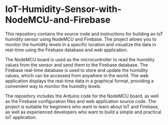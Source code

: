 # IoT-Humidity-Sensor-with-NodeMCU-and-Firebase
This repository contains the source code and instructions for building an IoT humidity sensor using NodeMCU and Firebase. The project allows you to monitor the humidity levels in a specific location and visualize the data in real-time using the Firebase database and web application.

The NodeMCU board is used as the microcontroller to read the humidity values from the sensor and send them to the Firebase database. The Firebase real-time database is used to store and update the humidity values, which can be accessed from anywhere in the world. The web application displays the real-time data in a graphical format, providing a convenient way to monitor the humidity levels.

The repository includes the Arduino code for the NodeMCU board, as well as the Firebase configuration files and web application source code. The project is suitable for beginners who want to learn about IoT and Firebase, as well as experienced developers who want to build a simple and practical IoT application.
